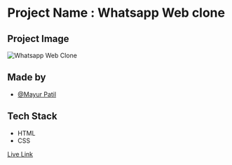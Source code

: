 
# Project Name :  Whatsapp Web clone


## Project Image

![Whatsapp Web Clone ](https://i.ibb.co/pnQShqF/screencapture-mayurpatillll-github-io-Whatsapp-Web-Clone-2022-09-06-14-09-37.png)


## Made by 

- [@Mayur Patil](https://github.com/Mayurpatillll)


## Tech Stack

* HTML
* CSS

 [Live Link ](https://mayurpatillll.github.io/Whatsapp-Web-Clone/)
